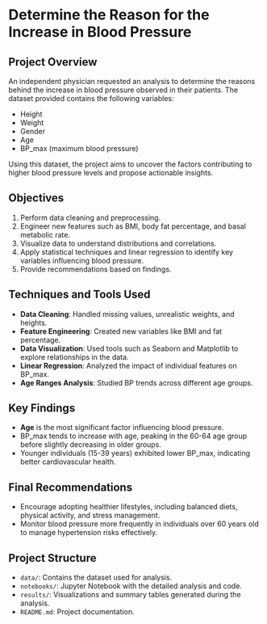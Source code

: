 # Determine the Reason for the Increase in Blood Pressure

## Project Overview
An independent physician requested an analysis to determine the reasons behind the increase in blood pressure observed in their patients. The dataset provided contains the following variables:
- Height
- Weight
- Gender
- Age
- BP_max (maximum blood pressure)

Using this dataset, the project aims to uncover the factors contributing to higher blood pressure levels and propose actionable insights.

## Objectives
1. Perform data cleaning and preprocessing.
2. Engineer new features such as BMI, body fat percentage, and basal metabolic rate.
3. Visualize data to understand distributions and correlations.
4. Apply statistical techniques and linear regression to identify key variables influencing blood pressure.
5. Provide recommendations based on findings.

## Techniques and Tools Used
- **Data Cleaning**: Handled missing values, unrealistic weights, and heights.
- **Feature Engineering**: Created new variables like BMI and fat percentage.
- **Data Visualization**: Used tools such as Seaborn and Matplotlib to explore relationships in the data.
- **Linear Regression**: Analyzed the impact of individual features on BP_max.
- **Age Ranges Analysis**: Studied BP trends across different age groups.

## Key Findings
- **Age** is the most significant factor influencing blood pressure.
- BP_max tends to increase with age, peaking in the 60-64 age group before slightly decreasing in older groups.
- Younger individuals (15-39 years) exhibited lower BP_max, indicating better cardiovascular health.

## Final Recommendations
- Encourage adopting healthier lifestyles, including balanced diets, physical activity, and stress management.
- Monitor blood pressure more frequently in individuals over 60 years old to manage hypertension risks effectively.

## Project Structure
- `data/`: Contains the dataset used for analysis.
- `notebooks/`: Jupyter Notebook with the detailed analysis and code.
- `results/`: Visualizations and summary tables generated during the analysis.
- `README.md`: Project documentation.
